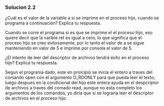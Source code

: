 ### Solucion 2.2

¿Cuál es el valor de la variable a si se imprime en el proceso hijo, cuando se programa a continuación? Explica tu respuesta.

Cuando se corre el programa si es que se imprime el el proceso hijo, eso quiere decir que la varible ret es igual a cero, lo que significa que el proceso hijo se creo exitosamente, por lo tanto el valor de a se sigue manteniendo en valor de 5 e imprime por consola el valor de 5.

¿El intento de leer del descriptor de archivos tendrá éxito en el proceso hijo? Explica tu respuesta.

Segun el programa dado, este en principio se inicia el entero a traves del comando open con el argumento O_RDONLY para que pueda leer el texto, luego despues en la condicional del hijo este entera ayuda en el despcriptor de archivos a traves del comado read, aunque no esta completo los argumentos de los comandos, yo diria que si se lograria leer el descriptor de archivos en el proceso hijo.
